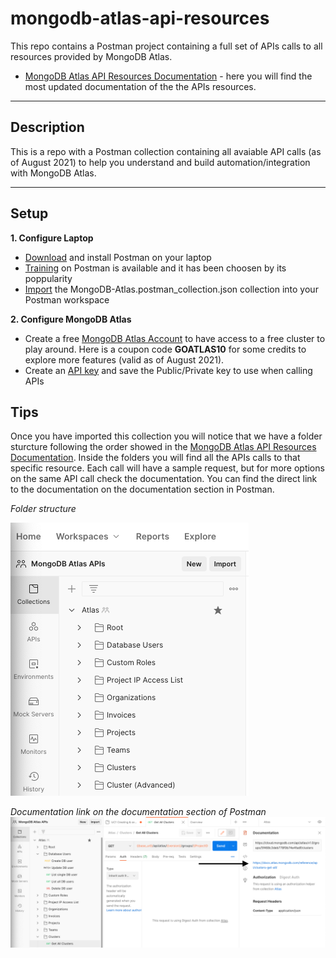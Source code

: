 # mongodb-atlas-api-resources
This repo contains a Postman project containing a full set of APIs calls to all resources provided by MongoDB Atlas.


* [MongoDB Atlas API Resources Documentation](https://docs.atlas.mongodb.com/reference/api-resources/) - here you will find the most updated documentation of the the APIs resources.

---
## Description

This is a repo with a Postman collection containing all avaiable API calls (as of August 2021) to help you understand and build automation/integration with MongoDB Atlas.

---
## Setup
__1. Configure Laptop__
* [Download](https://www.postman.com/downloads/) and install Postman on your laptop
* [Training](https://learning.postman.com/) on Postman is available and it has been choosen by its poppularity
* [Import](https://learning.postman.com/docs/getting-started/importing-and-exporting-data/#importing-data-into-postman) the MongoDB-Atlas.postman_collection.json collection into your Postman workspace
 

__2. Configure MongoDB Atlas__
* Create a free [MongoDB Atlas Account](https://account.mongodb.com/account/register) to have access to a free cluster to play around.
   Here is a coupon code **GOATLAS10** for some credits to explore more features (valid as of August 2021). 
* Create an [API key](https://docs.atlas.mongodb.com/configure-api-access/) and save the Public/Private key to use when calling APIs



## Tips

Once you have imported this collection you will notice that we have a folder sturcture following the order showed in the [MongoDB Atlas API Resources Documentation](https://docs.atlas.mongodb.com/reference/api-resources/). Inside the folders you will find all the APIs calls to that specific resource.  Each call will have a sample request, but for more options on the same API call check the documentation. You can find the direct link to the documentation on the documentation section in Postman.


*Folder structure* 

![FOLDER](img/1-folder-structure.png "FOLDER")


*Documentation link on the documentation section of Postman*
![DOCUMENTATION](img/2-documentation.png "DOCUMENTATION")

